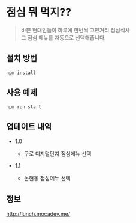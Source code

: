 # 점심 뭐 먹지??

> 바쁜 현대인들이 하루에 한번씩 고민거리 점심식사<br>
> 그 점심 메뉴를 자동으로 선택해줍니다.

## 설치 방법
```
npm install
```

## 사용 예제
```
npm run start
```

## 업데이트 내역
* 1.0
    * 구로 디지털단지 점심메뉴 선택

* 1.1
    * 논현동 점심메뉴 선택


## 정보

<a href="http://lunch.mocadev.me/" target="_blank">http://lunch.mocadev.me/</a>
